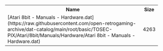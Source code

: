 <table>
<tr><th>Name</th><th>Size</th></tr>
<tr><td>[Atari 8bit - Manuals - Hardware.dat](https://raw.githubusercontent.com/open-retrogaming-archive/dat-catalog/main/root/basic/TOSEC-PIX/Atari/8bit/Manuals/Hardware/Atari 8bit - Manuals - Hardware.dat)</td><td>4263</td></tr>
</table>
